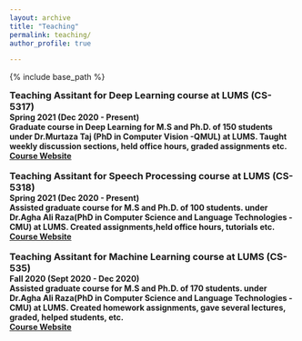 ```yaml
---
layout: archive
title: "Teaching"
permalink: teaching/
author_profile: true

---
```


<style type='text/css'>
h2, h3, h4, h5, h6 {margin: 0;}
.br {display: block; margin-bottom: 0em; margin: 0;} 
</style>

{% include base_path %}

### Teaching Assitant for Deep Learning course at LUMS (CS-5317)
#### Spring 2021 (Dec 2020 - Present)
#### Graduate course in Deep Learning for M.S and Ph.D. of 150 students under Dr.Murtaza Taj (PhD in Computer Vision -QMUL) at LUMS. Taught weekly discussion sections, held office hours, graded assignments etc.



#### [Course Website](ML.pdf)

<br/>

### Teaching Assitant for Speech Processing course at LUMS (CS-5318)
#### Spring 2021 (Dec 2020 - Present) 
#### Assisted graduate course for M.S and Ph.D. of 100 students. under Dr.Agha Ali Raza(PhD in Computer Science and Language Technologies - CMU) at LUMS. Created assignments,held office hours, tutorials etc.
#### [Course Website](ML.pdf)

<br/>


### Teaching Assitant for Machine Learning course at LUMS (CS-535)
#### Fall 2020 (Sept 2020 - Dec 2020)
#### Assisted graduate course for M.S and Ph.D. of 170 students. under Dr.Agha Ali Raza(PhD in Computer Science and Language Technologies - CMU) at LUMS. Created homework assignments, gave several lectures, graded, helped students, etc.
#### [Course Website](ML.pdf)
<br/>
